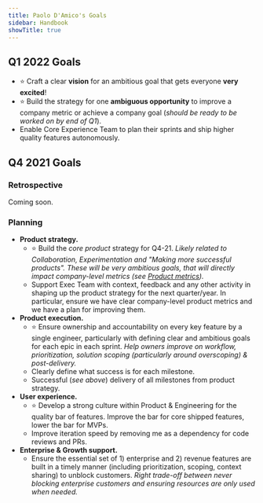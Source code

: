 ```yaml
---
title: Paolo D'Amico's Goals
sidebar: Handbook
showTitle: true
---
```


## Q1 2022 Goals
- ⭐️ Craft a clear **vision** for an ambitious goal that gets everyone **very excited**!
- ⭐️ Build the strategy for one **ambiguous opportunity** to improve a company metric or achieve a company goal (_should be ready to be worked on by end of Q1_).
- Enable Core Experience Team to plan their sprints and ship higher quality features autonomously.

## Q4 2021 Goals

### Retrospective
Coming soon.

### Planning

- **Product strategy.**
  - ⭐️ Build the _core product_ strategy for Q4-21. _Likely related to Collaboration, Experimentation and "Making more successful products". These will be very ambitious goals, that will directly impact company-level metrics (see [Product metrics](/handbook/product/metrics))._
  - Support Exec Team with context, feedback and any other activity in shaping up the product strategy for the next quarter/year. In particular, ensure we have clear company-level product metrics and we have a plan for improving them.
- **Product execution.**
  - ⭐️ Ensure ownership and accountability on every key feature by a single engineer, particularly with defining clear and ambitious goals for each epic in each sprint. _Help owners improve on workflow, prioritization, solution scoping (particularly around overscoping) & post-delivery._
  - Clearly define what success is for each milestone.
  - Successful (*see above*) delivery of all milestones from product strategy.
- **User experience.**
  - ⭐️ Develop a strong culture within Product & Engineering for the quality bar of features. Improve the bar for core shipped features, lower the bar for MVPs.
  - Improve iteration speed by removing me as a dependency for code reviews and PRs.
- **Enterprise & Growth support.**
  - Ensure the essential set of 1) enterprise and 2) revenue features are built in a timely manner (including prioritization, scoping, context sharing) to unblock customers. _Right trade-off between never blocking enterprise customers and ensuring resources are only used when needed._